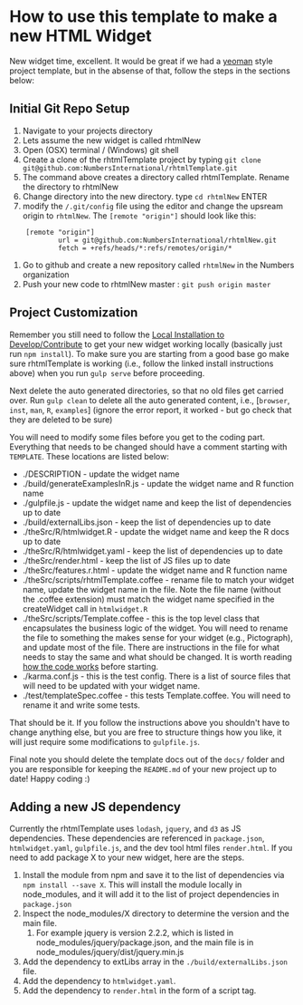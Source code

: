 # How to use this template to make a new HTML Widget

New widget time, excellent. It would be great if we had a [yeoman](http://yeoman.io/) style project template, but in the absense of that, follow the steps in the sections below:

## Initial Git Repo Setup

1. Navigate to your projects directory
1. Lets assume the new widget is called rhtmlNew
1. Open (OSX) terminal / (Windows) git shell
1. Create a clone of the rhtmlTemplate project by typing `git clone git@github.com:NumbersInternational/rhtmlTemplate.git`
1. The command above creates a directory called rhtmlTemplate. Rename the directory to rhtmlNew
1. Change directory into the new directory. type `cd rhtmlNew` ENTER
1. modify the `/.git/config` file using the editor and change the upsream origin to `rhtmlNew`. The `[remote "origin"]` should look like this:

```
    [remote "origin"]
            url = git@github.com:NumbersInternational/rhtmlNew.git
            fetch = +refs/heads/*:refs/remotes/origin/*
```

1. Go to github and create a new repository called `rhtmlNew` in the Numbers organization
1. Push your new code to rhtmlNew master : `git push origin master`

## Project Customization

Remember you still need to follow the [Local Installation to Develop/Contribute](../README.md) to get your new widget working locally (basically just run `npm install`).
 To make sure you are starting from a good base go make sure rhtmlTemplate is working (i.e., follow the linked install instructions above) when you run `gulp serve` before proceeding.

Next delete the auto generated directories, so that no old files get carried over. Run `gulp clean` to delete all the auto generated content, i.e., [`browser`, `inst`, `man`, `R`, `examples`] (ignore the error report, it worked - but go check that they are deleted to be sure)

You will need to modify some files before you get to the coding part. Everything that needs to be changed should have a comment starting with `TEMPLATE`. These locations are listed below:

* ./DESCRIPTION - update the widget name
* ./build/generateExamplesInR.js - update the widget name and R function name
* ./gulpfile.js - update the widget name and keep the list of dependencies up to date
* ./build/externalLibs.json - keep the list of dependencies up to date
* ./theSrc/R/htmlwidget.R - update the widget name and keep the R docs up to date
* ./theSrc/R/htmlwidget.yaml - keep the list of dependencies up to date
* ./theSrc/render.html - keep the list of JS files up to date
* ./theSrc/features.r.html - update the widget name and R function name
* ./theSrc/scripts/rhtmlTemplate.coffee - rename file to match your widget name, update the widget name in the file. Note the file name (without the .coffee extension) must match the widget name specified in the createWidget call in `htmlwidget.R`
* ./theSrc/scripts/Template.coffee - this is the top level class that encapsulates the business logic of the widget. You will need to rename the file to something the makes sense for your widget (e.g., Pictograph), and update most of the file. There are instructions in the file for what needs to stay the same and what should be changed. It is worth reading [how the code works](./how_the_code_works.md) before starting.
* ./karma.conf.js - this is the test config. There is a list of source files that will need to be updated with your widget name.
* ./test/templateSpec.coffee - this tests Template.coffee. You will need to rename it and write some tests.

That should be it. If you follow the instructions above you shouldn't have to change anything else, but you are free to structure things how you like, it will just require some modifications to `gulpfile.js`.

Final note you should delete the template docs out of the `docs/` folder and you are responsible for keeping the `README.md` of your new project up to date!
Happy coding :)

## Adding a new JS dependency
Currently the rhtmlTemplate uses `lodash`, `jquery`, and `d3` as JS dependencies. These dependencies are referenced in `package.json`, `htmlwidget.yaml`, `gulpfile.js`, and the dev tool html files `render.html`. If you need to add package X to your new widget, here are the steps.

1. Install the module from npm and save it to the list of dependencies via `npm install --save X`. This will install the module locally in node_modules, and it will add it to the list of project dependencies in `package.json`
1. Inspect the node_modules/X directory to determine the version and the main file.
    1. For example jquery is version 2.2.2, which is listed in node_modules/jquery/package.json, and the main file is in node_modules/jquery/dist/jquery.min.js
1. Add the dependency to extLibs array in the `./build/externalLibs.json` file.
1. Add the dependency to `htmlwidget.yaml`.
1. Add the dependency to `render.html` in the form of a script tag.


